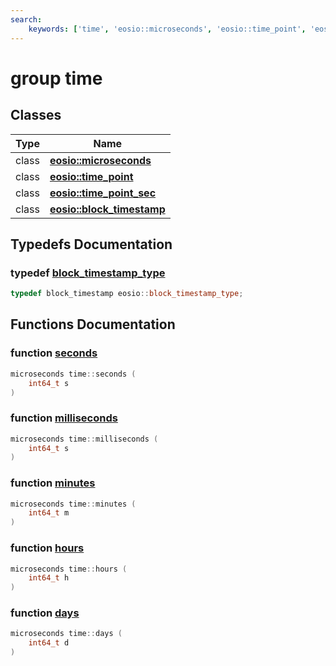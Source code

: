 ```yaml
---
search:
    keywords: ['time', 'eosio::microseconds', 'eosio::time_point', 'eosio::time_point_sec', 'eosio::block_timestamp', 'block_timestamp_type', 'seconds', 'milliseconds', 'minutes', 'hours', 'days']
---
```


# group time

## Classes

|Type|Name|
|-----|-----|
|class|[**eosio::microseconds**](classeosio_1_1microseconds.md)|
|class|[**eosio::time\_point**](classeosio_1_1time__point.md)|
|class|[**eosio::time\_point\_sec**](classeosio_1_1time__point__sec.md)|
|class|[**eosio::block\_timestamp**](classeosio_1_1block__timestamp.md)|


## Typedefs Documentation

### typedef <a id="ga4f8fa835ef0dc341addb6e51d0d840b3" href="#ga4f8fa835ef0dc341addb6e51d0d840b3">block\_timestamp\_type</a>

```cpp
typedef block_timestamp eosio::block_timestamp_type;
```



## Functions Documentation

### function <a id="gaf7174ec0c48074b993ec6bac37a84682" href="#gaf7174ec0c48074b993ec6bac37a84682">seconds</a>

```cpp
microseconds time::seconds (
    int64_t s
)
```



### function <a id="ga2b8d5b8f5a1829bd6967c3fe89eea506" href="#ga2b8d5b8f5a1829bd6967c3fe89eea506">milliseconds</a>

```cpp
microseconds time::milliseconds (
    int64_t s
)
```



### function <a id="ga29a31fdb3cb6abce3f6abcf6840ea00c" href="#ga29a31fdb3cb6abce3f6abcf6840ea00c">minutes</a>

```cpp
microseconds time::minutes (
    int64_t m
)
```



### function <a id="ga33b982404d2fd14a2618564ae69db447" href="#ga33b982404d2fd14a2618564ae69db447">hours</a>

```cpp
microseconds time::hours (
    int64_t h
)
```



### function <a id="gae1538fa412576d5b367a62c2f0e38730" href="#gae1538fa412576d5b367a62c2f0e38730">days</a>

```cpp
microseconds time::days (
    int64_t d
)
```



